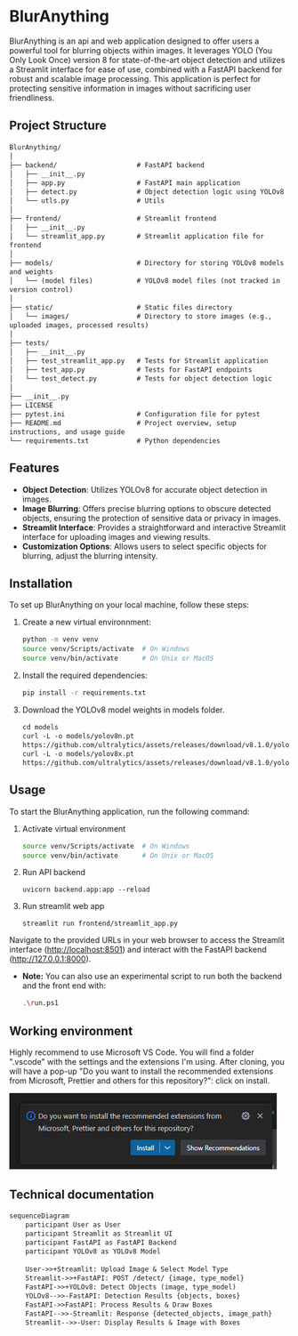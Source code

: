 # BlurAnything

BlurAnything is an api and web application designed to offer users a powerful tool for blurring objects within images.
It leverages YOLO (You Only Look Once) version 8 for state-of-the-art object detection and utilizes a Streamlit interface for ease of use, combined with a FastAPI backend for robust and scalable image processing. This application is perfect for protecting sensitive information in images without sacrificing user friendliness.

## Project Structure

```text
BlurAnything/
│
├── backend/                    # FastAPI backend
│   ├── __init__.py
│   ├── app.py                  # FastAPI main application
│   ├── detect.py               # Object detection logic using YOLOv8
│   └── utls.py                 # Utils
│
├── frontend/                   # Streamlit frontend
│   ├── __init__.py
│   └── streamlit_app.py        # Streamlit application file for frontend
│
├── models/                     # Directory for storing YOLOv8 models and weights
│   └── (model files)           # YOLOv8 model files (not tracked in version control)
│
├── static/                     # Static files directory
│   └── images/                 # Directory to store images (e.g., uploaded images, processed results)
│
├── tests/
│   ├── __init__.py
│   ├── test_streamlit_app.py   # Tests for Streamlit application
│   ├── test_app.py             # Tests for FastAPI endpoints
│   └── test_detect.py          # Tests for object detection logic
│
├── __init__.py
├── LICENSE
├── pytest.ini                  # Configuration file for pytest
├── README.md                   # Project overview, setup instructions, and usage guide
└── requirements.txt            # Python dependencies
```

## Features

- __Object Detection__: Utilizes YOLOv8 for accurate object detection in images.
- __Image Blurring__: Offers precise blurring options to obscure detected objects, ensuring the protection of sensitive data or privacy in images.
- __Streamlit Interface__: Provides a straightforward and interactive Streamlit interface for uploading images and viewing results.
- __Customization Options__: Allows users to select specific objects for blurring, adjust the blurring intensity.

## Installation

To set up BlurAnything on your local machine, follow these steps:

1. Create a new virtual environnment:

    ```bash
    python -m venv venv
    source venv/Scripts/activate  # On Windows
    source venv/bin/activate      # On Unix or MacOS

    ```

2. Install the required dependencies:

    ```bash
    pip install -r requirements.txt
    ```

3. Download the YOLOv8 model weights in models folder.

    ```text
    cd models
    curl -L -o models/yolov8n.pt https://github.com/ultralytics/assets/releases/download/v8.1.0/yolov8n.pt
    curl -L -o models/yolov8x.pt https://github.com/ultralytics/assets/releases/download/v8.1.0/yolov8x.pt
    ```

## Usage

To start the BlurAnything application, run the following command:

1. Activate virtual environment

    ```bash
    source venv/Scripts/activate  # On Windows
    source venv/bin/activate      # On Unix or MacOS
    ```

2. Run API backend

    ```shell
    uvicorn backend.app:app --reload
    ```

3. Run streamlit web app

    ```shell
    streamlit run frontend/streamlit_app.py
    ```

Navigate to the provided URLs in your web browser to access the Streamlit interface (<http://localhost:8501>) and interact with the FastAPI backend (<http://127.0.0.1:8000>).

- __Note:__ You can also use an experimental script to run both the backend and the front end with:

    ```bash
    .\run.ps1
    ```

## Working environment

Highly recommend to use Microsoft VS Code. You will find a folder ".vscode" with the settings and the extensions I'm using.
After cloning, you will have a pop-up "Do you want to install the recommended extensions from Microsoft, Prettier and others for this repository?": click on install.

![alt text](static/images/install_recommended.png)

## Technical documentation

```mermaid
sequenceDiagram
    participant User as User
    participant Streamlit as Streamlit UI
    participant FastAPI as FastAPI Backend
    participant YOLOv8 as YOLOv8 Model

    User->>+Streamlit: Upload Image & Select Model Type
    Streamlit->>+FastAPI: POST /detect/ {image, type_model}
    FastAPI->>+YOLOv8: Detect Objects (image, type_model)
    YOLOv8-->>-FastAPI: Detection Results {objects, boxes}
    FastAPI->>FastAPI: Process Results & Draw Boxes
    FastAPI-->>-Streamlit: Response {detected_objects, image_path}
    Streamlit-->>-User: Display Results & Image with Boxes
```
